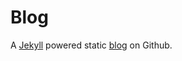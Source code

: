 # Blog

A [Jekyll](http://jekyllbootstrap.com) powered static 
[blog](http://jfisher-usgs.github.com/) on Github.
